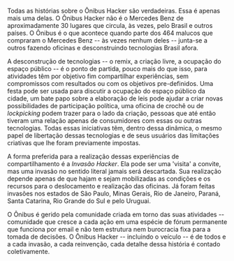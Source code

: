 Todas as histórias sobre o Ônibus Hacker são verdadeiras. Essa é apenas mais uma delas. O Ônibus Hacker não é o Mercedes Benz de aproximadamente 30 lugares que circula, às vezes, pelo Brasil e outros países. O Ônibus é o que acontece quando parte dos 464 malucos que compraram o Mercedes Benz -- às vezes nenhum deles -- junta-se a outros fazendo oficinas e desconstruindo tecnologias Brasil afora.

A desconstrução de tecnologias -- o remix, a criação livre, a ocupação do espaço público -- é o ponto de partida, pouco mais do que isso, para atividades têm por objetivo fim compartilhar experiências, sem compromissos com resultados ou com os objetivos pre-definidos. Uma festa pode ser usada para discutir a ocupação do espaço público da cidade, um bate papo sobre a elaboração de leis pode ajudar a criar novas possibilidades de participação política, uma oficina de crochê ou de _lockpicking_ podem trazer para o lado da criação, pessoas que até então tiveram uma relação apenas de consumidores com essas ou outras tecnologias. Todas essas iniciativas têm, dentro dessa dinâmica, o mesmo papel de libertação dessas tecnologias e de seus usuários das limitações criativas que lhe foram previamente impostas.

A forma preferida para a realização dessas experiências de compartilhamento é a _Invasão Hacker_. Ela pode ser uma 'visita' a convite, mas uma invasão no sentido literal jamais será descartada. Sua realização depende apenas de que hajam e sejam mobilizadas as condições e os recursos para o deslocamento e realização das oficinas. Já foram feitas invasões nos estados de São Paulo, Minas Gerais, Rio de Janeiro, Paraná, Santa Catarina, Rio Grande do Sul e pelo Uruguai.

O Ônibus é gerido pela comunidade criada em torno das suas atividades -- comunidade que cresce a cada ação em uma espécie de fórum permanente que funciona por email e não tem estrutura nem burocracia fixa para a tomada de decisões. O Ônibus Hacker -- incluindo o veículo -- é de todos e a cada invasão, a cada reinvenção, cada detalhe dessa história é contado coletivamente.